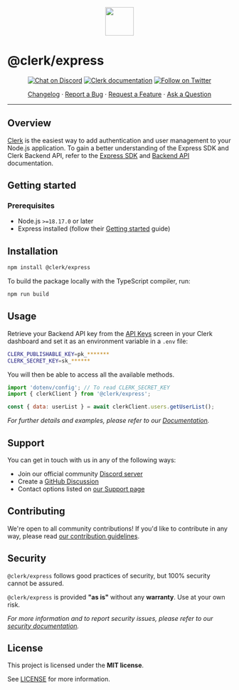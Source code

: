 <p align="center">
  <a href="https://clerk.com?utm_source=github&utm_medium=express" target="_blank" rel="noopener noreferrer">
    <picture>
      <source media="(prefers-color-scheme: dark)" srcset="https://images.clerk.com/static/logo-dark-mode-400x400.png">
      <img src="https://images.clerk.com/static/logo-light-mode-400x400.png" height="64">
    </picture>
  </a>
  <br />
</p>

# @clerk/express

<div align="center">

[![Chat on Discord](https://img.shields.io/discord/856971667393609759.svg?logo=discord)](https://clerk.com/discord)
[![Clerk documentation](https://img.shields.io/badge/documentation-clerk-green.svg)](https://clerk.com/docs?utm_source=github&utm_medium=express)
[![Follow on Twitter](https://img.shields.io/twitter/follow/ClerkDev?style=social)](https://twitter.com/intent/follow?screen_name=ClerkDev)

[Changelog](https://github.com/clerk/javascript/blob/main/packages/express/CHANGELOG.md)
·
[Report a Bug](https://github.com/clerk/javascript/issues/new?assignees=&labels=needs-triage&projects=&template=BUG_REPORT.yml)
·
[Request a Feature](https://feedback.clerk.com/roadmap)
·
[Ask a Question](https://github.com/clerk/javascript/discussions)

</div>

---

## Overview

[Clerk](https://clerk.com?utm_source=github&utm_medium=express) is the easiest way to add authentication and user management to your Node.js application. To gain a better understanding of the Express SDK and Clerk Backend API, refer to
the <a href="https://clerk.com/docs/reference/express/overview?utm_source=github&utm_medium=express" target="_blank">Express SDK</a> and <a href="https://clerk.com/docs/reference/backend-api" target="_blank">Backend API</a> documentation.

## Getting started

### Prerequisites

- Node.js `>=18.17.0` or later
- Express installed (follow their [Getting started](https://expressjs.com/en/starter/installing.html) guide)

## Installation

```sh
npm install @clerk/express
```

To build the package locally with the TypeScript compiler, run:

```sh
npm run build
```

## Usage

Retrieve your Backend API key from the [API Keys](https://dashboard.clerk.com/last-active?path=api-keys) screen in your Clerk dashboard and set it as an environment variable in a `.env` file:

```sh
CLERK_PUBLISHABLE_KEY=pk_*******
CLERK_SECRET_KEY=sk_******
```

You will then be able to access all the available methods.

```js
import 'dotenv/config'; // To read CLERK_SECRET_KEY
import { clerkClient } from '@clerk/express';

const { data: userList } = await clerkClient.users.getUserList();
```

_For further details and examples, please refer to our [Documentation](https://clerk.com/docs/references/express/overview?utm_source=github&utm_medium=express)._

## Support

You can get in touch with us in any of the following ways:

- Join our official community [Discord server](https://clerk.com/discord)
- Create a [GitHub Discussion](https://github.com/clerk/javascript/discussions)
- Contact options listed on [our Support page](https://clerk.com/support?utm_source=github&utm_medium=express)

## Contributing

We're open to all community contributions! If you'd like to contribute in any way, please read [our contribution guidelines](https://github.com/clerk/javascript/blob/main/docs/CONTRIBUTING.md).

## Security

`@clerk/express` follows good practices of security, but 100% security cannot be assured.

`@clerk/express` is provided **"as is"** without any **warranty**. Use at your own risk.

_For more information and to report security issues, please refer to our [security documentation](https://github.com/clerk/javascript/blob/main/docs/SECURITY.md)._

## License

This project is licensed under the **MIT license**.

See [LICENSE](https://github.com/clerk/javascript/blob/main/packages/express/LICENSE) for more information.
